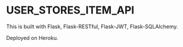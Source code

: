 # USER_STORES_ITEM_API

This is built with Flask, Flask-RESTful, Flask-JWT, Flask-SQLAlchemy.

Deployed on Heroku.
